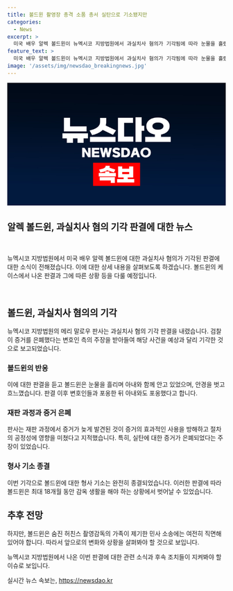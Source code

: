 ```yaml
---
title: 볼드윈 촬영장 총격 소품 총서 실탄으로 기소됐지만
categories:
  - News
excerpt: >
  미국 배우 알렉 볼드윈이 뉴멕시코 지방법원에서 과실치사 혐의가 기각됨에 따라 눈물을 흘렸다. 이에 따라 볼드윈은 형사 기소로부터 완전히 해방되었으나, 숨진 촬영감독의 가족에 의한 민사 소송은 여전히 진행 중이다. 2021년 발생한 사건에서 영화 세트장에서의 촬영 중 소품용 권총에서 발사된 실탄으로 촬영감독이 사망한 것으로 밝혀졌으나, 법원은 증거 은폐 등의 이유로 과실치사 혐의를 기각하였다.
feature_text: >
  미국 배우 알렉 볼드윈이 뉴멕시코 지방법원에서 과실치사 혐의가 기각됨에 따라 눈물을 흘렸다. 이에 따라 볼드윈은 형사 기소로부터 완전히 해방되었으나, 숨진 촬영감독의 가족에 의한 민사 소송은 여전히 진행 중이다. 2021년 발생한 사건에서 영화 세트장에서의 촬영 중 소품용 권총에서 발사된 실탄으로 촬영감독이 사망한 것으로 밝혀졌으나, 법원은 증거 은폐 등의 이유로 과실치사 혐의를 기각하였다.
image: '/assets/img/newsdao_breakingnews.jpg'
---
```


<p><img src="/assets/img/newsdao_breakingnews.jpg" alt="koreaapp 속보" /></p>

<h2 data-ke-size="size26">알렉 볼드윈, 과실치사 혐의 기각 판결에 대한 뉴스</h2>

<p data-ke-size="size16">&nbsp;</p>

<p>뉴멕시코 지방법원에서 미국 배우 알렉 볼드윈에 대한 과실치사 혐의가 기각된 판결에 대한 소식이 전해졌습니다. 이에 대한 상세 내용을 살펴보도록 하겠습니다. 볼드윈의 케이스에서 나온 판결과 그에 따른 상황 등을 다룰 예정입니다. </p>

<p data-ke-size="size16">&nbsp;</p>

<h2 data-ke-size="size26">볼드윈, 과실치사 혐의의 기각</h2>

<p>뉴멕시코 지방법원의 메리 말로우 판사는 과실치사 혐의 기각 판결을 내렸습니다. 검찰이 증거를 은폐했다는 변호인 측의 주장을 받아들여 해당 사건을 예상과 달리 기각한 것으로 보고되었습니다.</p>

<h3>볼드윈의 반응</h3>

<p>이에 대한 판결을 듣고 볼드윈은 눈물을 흘리며 아내와 함께 안고 있었으며, 안경을 벗고 흐느꼈습니다. 판결 이후 변호인들과 포옹한 뒤 아내와도 포옹했다고 합니다.</p>

<h3>재판 과정과 증거 은폐</h3>

<p>판사는 재판 과정에서 증거가 늦게 발견된 것이 증거의 효과적인 사용을 방해하고 절차의 공정성에 영향을 미쳤다고 지적했습니다. 특히, 실탄에 대한 증거가 은폐되었다는 주장이 있었습니다.</p>

<h3>형사 기소 종결</h3>

<p>이번 기각으로 볼드윈에 대한 형사 기소는 완전히 종결되었습니다. 이러한 판결에 따라 볼드윈은 최대 18개월 동안 감옥 생활을 해야 하는 상황에서 벗어날 수 있었습니다.</p>

<h2 data-ke-size="size26">추후 전망</h2>

<p>하지만, 볼드윈은 숨진 허친스 촬영감독의 가족이 제기한 민사 소송에는 여전히 직면해 있어야 합니다. 따라서 앞으로의 변화와 상황을 살펴봐야 할 것으로 보입니다.</p>

<p>뉴멕시코 지방법원에서 나온 이번 판결에 대한 관련 소식과 후속 조치들이 지켜봐야 할 이슈로 보입니다.</p>
실시간 뉴스 속보는, <a href="https://newsdao.kr" rel="dofollow">https://newsdao.kr</a>


